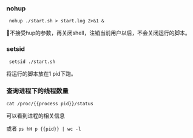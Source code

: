 ### nohup

```
 nohup ./start.sh > start.log 2>&1 &
```

不接受hup的参数，再关闭shell，注销当前用户以后，不会关闭运行的脚本。

### setsid

```
 setsid ./start.sh
```

将运行的脚本放在1 pid下跑。

### 查询进程下的线程数量

```
cat /proc/{{process pid}}/status
```

可以看到进程的相关信息

或者 `ps hH p {{pid}} | wc -l`

